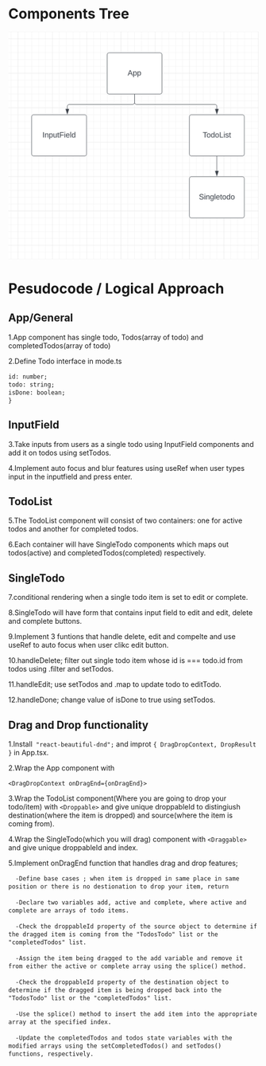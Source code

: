 # Components Tree

!["Compnents Tree"](https://github.com/Hongseoupyun/typescript_todo/blob/main/src/assets/Screen%20Shot%202023-02-20%20at%209.57.06%20PM.png?raw=true)

# Pesudocode / Logical Approach

## App/General
1.App component has single todo, Todos(array of todo) and completedTodos(array of todo)

2.Define Todo interface in mode.ts
```interface Todo{
id: number;
todo: string;
isDone: boolean;
}
```
## InputField

3.Take inputs from users as a single todo using InputField components and add it on todos using setTodos.

4.Implement auto focus and blur features using useRef when user types input in the inputfield and press enter.

## TodoList
5.The TodoList component will consist of two containers: one for active todos and another for completed todos.

6.Each container will have SingleTodo components which maps out todos(active) and completedTodos(completed) respectively.

## SingleTodo
7.conditional rendering when a single todo item is set to edit or complete.

8.SingleTodo will have form that contains input field to edit and edit, delete and complete buttons.

9.Implement 3 funtions that handle delete, edit and compelte and use useRef to auto focus when user clikc edit button.

10.handleDelete; filter out single todo item whose id is === todo.id from todos using .filter and setTodos.

11.handleEdit; use setTodos and .map to update todo to editTodo.

12.handleDone; change value of isDone to true using setTodos.

## Drag and Drop functionality<br>
 
1.Install``` "react-beautiful-dnd";``` and improt ```{ DragDropContext, DropResult }``` in App.tsx.

2.Wrap the App component with 
```
<DragDropContext onDragEnd={onDragEnd}>
```

3.Wrap the TodoList component(Where you are going to drop your todo/item) with ```<Droppable>``` and give unique droppableId to distingiush destination(where the item is dropped) and source(where the item is coming from).

4.Wrap the SingleTodo(which you will drag) component with ```<Draggable>``` and give unique droppableId and index. 

5.Implement onDragEnd function that handles drag and drop features;
```
  -Define base cases ; when item is dropped in same place in same position or there is no destionation to drop your item, return

  -Declare two variables add, active and complete, where active and complete are arrays of todo items.

  -Check the droppableId property of the source object to determine if the dragged item is coming from the "TodosTodo" list or the "completedTodos" list.

  -Assign the item being dragged to the add variable and remove it from either the active or complete array using the splice() method.

  -Check the droppableId property of the destination object to determine if the dragged item is being dropped back into the "TodosTodo" list or the "completedTodos" list.

  -Use the splice() method to insert the add item into the appropriate array at the specified index.

  -Update the completedTodos and todos state variables with the modified arrays using the setCompletedTodos() and setTodos() functions, respectively.
  ```
